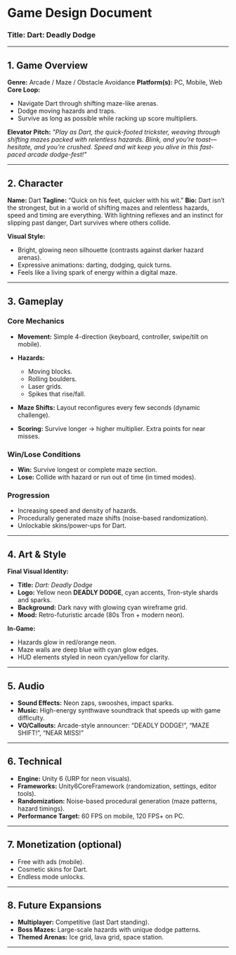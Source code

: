 # Game Design Document

### Title: **Dart: Deadly Dodge**

---

## 1. Game Overview

**Genre:** Arcade / Maze / Obstacle Avoidance
**Platform(s):** PC, Mobile, Web
**Core Loop:**

* Navigate Dart through shifting maze-like arenas.
* Dodge moving hazards and traps.
* Survive as long as possible while racking up score multipliers.

**Elevator Pitch:**
*"Play as Dart, the quick-footed trickster, weaving through shifting mazes packed with relentless hazards. Blink, and you’re toast—hesitate, and you’re crushed. Speed and wit keep you alive in this fast-paced arcade dodge-fest!"*

---

## 2. Character

**Name:** Dart
**Tagline:** “Quick on his feet, quicker with his wit.”
**Bio:** Dart isn’t the strongest, but in a world of shifting mazes and relentless hazards, speed and timing are everything. With lightning reflexes and an instinct for slipping past danger, Dart survives where others collide.

**Visual Style:**

* Bright, glowing neon silhouette (contrasts against darker hazard arenas).
* Expressive animations: darting, dodging, quick turns.
* Feels like a living spark of energy within a digital maze.

---

## 3. Gameplay

### Core Mechanics

* **Movement:** Simple 4-direction (keyboard, controller, swipe/tilt on mobile).
* **Hazards:**

  * Moving blocks.
  * Rolling boulders.
  * Laser grids.
  * Spikes that rise/fall.
* **Maze Shifts:** Layout reconfigures every few seconds (dynamic challenge).
* **Scoring:** Survive longer → higher multiplier. Extra points for near misses.

### Win/Lose Conditions

* **Win:** Survive longest or complete maze section.
* **Lose:** Collide with hazard or run out of time (in timed modes).

### Progression

* Increasing speed and density of hazards.
* Procedurally generated maze shifts (noise-based randomization).
* Unlockable skins/power-ups for Dart.

---

## 4. Art & Style

**Final Visual Identity:**

* **Title:** *Dart: Deadly Dodge*
* **Logo:** Yellow neon **DEADLY DODGE**, cyan accents, Tron-style shards and sparks.
* **Background:** Dark navy with glowing cyan wireframe grid.
* **Mood:** Retro-futuristic arcade (80s Tron + modern neon).

**In-Game:**

* Hazards glow in red/orange neon.
* Maze walls are deep blue with cyan glow edges.
* HUD elements styled in neon cyan/yellow for clarity.

---

## 5. Audio

* **Sound Effects:** Neon zaps, swooshes, impact sparks.
* **Music:** High-energy synthwave soundtrack that speeds up with game difficulty.
* **VO/Callouts:** Arcade-style announcer: “DEADLY DODGE!”, “MAZE SHIFT!”, “NEAR MISS!”

---

## 6. Technical

* **Engine:** Unity 6 (URP for neon visuals).
* **Frameworks:** Unity6CoreFramework (randomization, settings, editor tools).
* **Randomization:** Noise-based procedural generation (maze patterns, hazard timings).
* **Performance Target:** 60 FPS on mobile, 120 FPS+ on PC.

---

## 7. Monetization (optional)

* Free with ads (mobile).
* Cosmetic skins for Dart.
* Endless mode unlocks.

---

## 8. Future Expansions

* **Multiplayer:** Competitive (last Dart standing).
* **Boss Mazes:** Large-scale hazards with unique dodge patterns.
* **Themed Arenas:** Ice grid, lava grid, space station.

---
